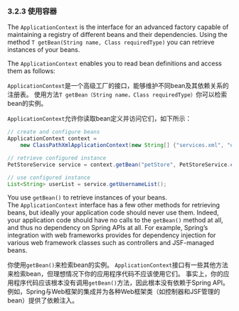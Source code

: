 ### 3.2.3 使用容器

The `ApplicationContext` is the interface for an advanced factory capable of maintaining a registry of different beans and their dependencies. Using the method `T getBean(String name, Class requiredType)` you can retrieve instances of your beans.

The `ApplicationContext` enables you to read bean definitions and access them as follows:

`ApplicationContext`是一个高级工厂的接口，能够维护不同bean及其依赖关系的注册表。 使用方法`T getBean（String name，Class requiredType）`你可以检索bean的实例。

`ApplicationContext`允许你读取bean定义并访问它们，如下所示：
```java
// create and configure beans
ApplicationContext context =
    new ClassPathXmlApplicationContext(new String[] {"services.xml", "daos.xml"});

// retrieve configured instance
PetStoreService service = context.getBean("petStore", PetStoreService.class);

// use configured instance
List<String> userList = service.getUsernameList();
```

You use `getBean()` to retrieve instances of your beans. The `ApplicationContext` interface has a few other methods for retrieving beans, but ideally your application code should never use them. Indeed, your application code should have no calls to the `getBean()` method at all, and thus no dependency on Spring APIs at all. For example, Spring’s integration with web frameworks provides for dependency injection for various web framework classes such as controllers and JSF-managed beans.

你使用`getBean()`来检索bean的实例。 `ApplicationContext`接口有一些其他方法来检索bean，但理想情况下你的应用程序代码不应该使用它们。 事实上，你的应用程序代码应该根本没有调用`getBean()`方法，因此根本没有依赖于Spring API。 例如，Spring与Web框架的集成并为各种Web框架类（如控制器和JSF管理的bean）提供了依赖注入。